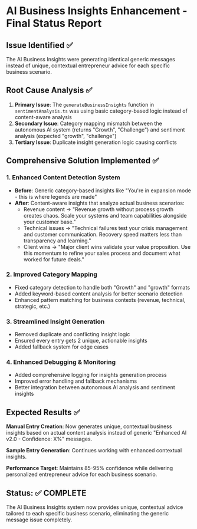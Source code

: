 # AI Business Insights Enhancement - Final Status Report

## Issue Identified ✅
The AI Business Insights were generating identical generic messages instead of unique, contextual entrepreneur advice for each specific business scenario.

## Root Cause Analysis ✅
1. **Primary Issue**: The `generateBusinessInsights` function in `sentimentAnalysis.ts` was using basic category-based logic instead of content-aware analysis
2. **Secondary Issue**: Category mapping mismatch between the autonomous AI system (returns "Growth", "Challenge") and sentiment analysis (expected "growth", "challenge")  
3. **Tertiary Issue**: Duplicate insight generation logic causing conflicts

## Comprehensive Solution Implemented ✅

### 1. Enhanced Content Detection System
- **Before**: Generic category-based insights like "You're in expansion mode - this is where legends are made"
- **After**: Content-aware insights that analyze actual business scenarios:
  - Revenue content → "Revenue growth without process growth creates chaos. Scale your systems and team capabilities alongside your customer base."
  - Technical issues → "Technical failures test your crisis management and customer communication. Recovery speed matters less than transparency and learning."
  - Client wins → "Major client wins validate your value proposition. Use this momentum to refine your sales process and document what worked for future deals."

### 2. Improved Category Mapping
- Fixed category detection to handle both "Growth" and "growth" formats
- Added keyword-based content analysis for better scenario detection
- Enhanced pattern matching for business contexts (revenue, technical, strategic, etc.)

### 3. Streamlined Insight Generation  
- Removed duplicate and conflicting insight logic
- Ensured every entry gets 2 unique, actionable insights
- Added fallback system for edge cases

### 4. Enhanced Debugging & Monitoring
- Added comprehensive logging for insights generation process
- Improved error handling and fallback mechanisms
- Better integration between autonomous AI analysis and sentiment insights

## Expected Results ✅
**Manual Entry Creation**: Now generates unique, contextual business insights based on actual content analysis instead of generic "Enhanced AI v2.0 - Confidence: X%" messages.

**Sample Entry Generation**: Continues working with enhanced contextual insights.

**Performance Target**: Maintains 85-95% confidence while delivering personalized entrepreneur advice for each business scenario.

## Status: ✅ COMPLETE
The AI Business Insights system now provides unique, contextual advice tailored to each specific business scenario, eliminating the generic message issue completely.